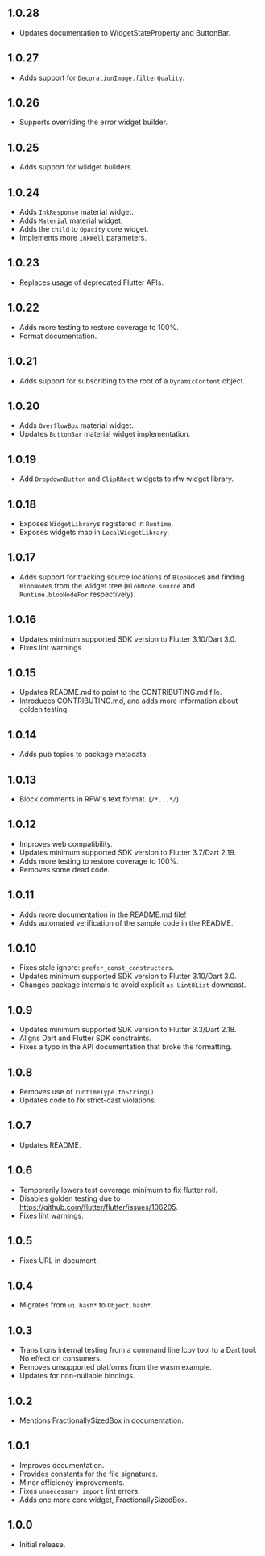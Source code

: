 ## 1.0.28

* Updates documentation to WidgetStateProperty and ButtonBar.

## 1.0.27
* Adds support for `DecorationImage.filterQuality`.

## 1.0.26
* Supports overriding the error widget builder.

## 1.0.25
* Adds support for wildget builders.

## 1.0.24

* Adds `InkResponse` material widget.
* Adds `Material` material widget.
* Adds the `child` to `Opacity` core widget.
* Implements more `InkWell` parameters.

## 1.0.23

* Replaces usage of deprecated Flutter APIs.

## 1.0.22

* Adds more testing to restore coverage to 100%.
* Format documentation.

## 1.0.21

* Adds support for subscribing to the root of a `DynamicContent` object.

## 1.0.20

* Adds `OverflowBox` material widget.
* Updates `ButtonBar` material widget implementation.

## 1.0.19

* Add `DropdownButton` and `ClipRRect` widgets to rfw widget library.

## 1.0.18

* Exposes `WidgetLibrary`s registered in `Runtime`.
* Exposes widgets map in `LocalWidgetLibrary`.

## 1.0.17

* Adds support for tracking source locations of `BlobNode`s and
  finding `BlobNode`s from the widget tree (`BlobNode.source` and
  `Runtime.blobNodeFor` respectively).

## 1.0.16

* Updates minimum supported SDK version to Flutter 3.10/Dart 3.0.
* Fixes lint warnings.

## 1.0.15

* Updates README.md to point to the CONTRIBUTING.md file.
* Introduces CONTRIBUTING.md, and adds more information about golden testing.

## 1.0.14

* Adds pub topics to package metadata.

## 1.0.13

* Block comments in RFW's text format. (`/*...*/`)

## 1.0.12

* Improves web compatibility.
* Updates minimum supported SDK version to Flutter 3.7/Dart 2.19.
* Adds more testing to restore coverage to 100%.
* Removes some dead code.

## 1.0.11

* Adds more documentation in the README.md file!
* Adds automated verification of the sample code in the README.

## 1.0.10

* Fixes stale ignore: `prefer_const_constructors`.
* Updates minimum supported SDK version to Flutter 3.10/Dart 3.0.
* Changes package internals to avoid explicit `as Uint8List` downcast.

## 1.0.9

* Updates minimum supported SDK version to Flutter 3.3/Dart 2.18.
* Aligns Dart and Flutter SDK constraints.
* Fixes a typo in the API documentation that broke the formatting.

## 1.0.8

* Removes use of `runtimeType.toString()`.
* Updates code to fix strict-cast violations.

## 1.0.7

* Updates README.

## 1.0.6

* Temporarily lowers test coverage minimum to fix flutter roll.
* Disables golden testing due to https://github.com/flutter/flutter/issues/106205.
* Fixes lint warnings.

## 1.0.5

* Fixes URL in document.

## 1.0.4

* Migrates from `ui.hash*` to `Object.hash*`.

## 1.0.3

* Transitions internal testing from a command line lcov tool to a
  Dart tool. No effect on consumers.
* Removes unsupported platforms from the wasm example.
* Updates for non-nullable bindings.

## 1.0.2

* Mentions FractionallySizedBox in documentation.

## 1.0.1

* Improves documentation.
* Provides constants for the file signatures.
* Minor efficiency improvements.
* Fixes `unnecessary_import` lint errors.
* Adds one more core widget, FractionallySizedBox.

## 1.0.0

* Initial release.
